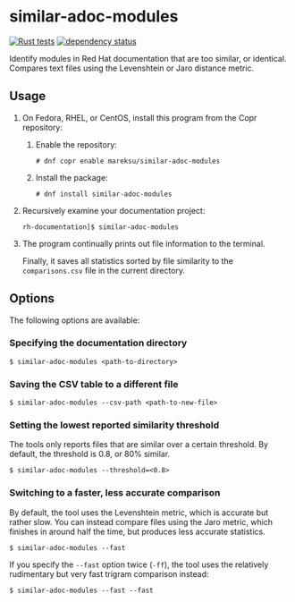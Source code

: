 # similar-adoc-modules

[![Rust tests](https://github.com/msuchane/similar-adoc-modules/actions/workflows/rust-tests.yml/badge.svg)](https://github.com/msuchane/similar-adoc-modules/actions/workflows/rust-tests.yml)
[![dependency status](https://deps.rs/repo/github/msuchane/similar-adoc-modules/status.svg)](https://deps.rs/repo/github/msuchane/similar-adoc-modules)

Identify modules in Red Hat documentation that are too similar, or identical. Compares text files using the Levenshtein or Jaro distance metric.

## Usage

1. On Fedora, RHEL, or CentOS, install this program from the Copr repository:

    1. Enable the repository:

        ```
        # dnf copr enable mareksu/similar-adoc-modules
        ```

    2. Install the package:

        ```
        # dnf install similar-adoc-modules
        ```

2. Recursively examine your documentation project:

    ```
    rh-documentation]$ similar-adoc-modules
    ```

3. The program continually prints out file information to the terminal.

    Finally, it saves all statistics sorted by file similarity to the `comparisons.csv` file in the current directory.

## Options

The following options are available:

### Specifying the documentation directory

```
$ similar-adoc-modules <path-to-directory>
```

### Saving the CSV table to a different file

```
$ similar-adoc-modules --csv-path <path-to-new-file>
```

### Setting the lowest reported similarity threshold

The tools only reports files that are similar over a certain threshold. By default, the threshold is 0.8, or 80% similar.

```
$ similar-adoc-modules --threshold=<0.8>
```

### Switching to a faster, less accurate comparison

By default, the tool uses the Levenshtein metric, which is accurate but rather slow. You can instead compare files using the Jaro metric, which finishes in around half the time, but produces less accurate statistics.

```
$ similar-adoc-modules --fast
```

If you specify the `--fast` option twice (`-ff`), the tool uses the relatively rudimentary but very fast trigram comparison instead:

```
$ similar-adoc-modules --fast --fast
```

